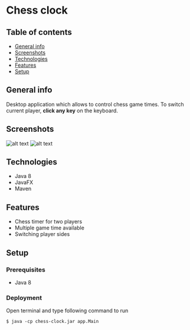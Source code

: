 # Chess clock

## Table of contents
* [General info](#general-info)
* [Screenshots](#screenshots)
* [Technologies](#technologies)
* [Features](#features)
* [Setup](#setup)

## General info
Desktop application which allows to control chess game times. To switch current player, **click any key** on the keyboard.

## Screenshots
![alt text](https://i.imgur.com/CVYJk8U.png) 
![alt text](https://i.imgur.com/L96jaDj.png)
## Technologies
- Java 8
- JavaFX
- Maven

## Features
- Chess timer for two players
- Multiple game time available
- Switching player sides

## Setup

### Prerequisites

- Java 8

### Deployment

Open terminal and type following command to run
```
$ java -cp chess-clock.jar app.Main
```
